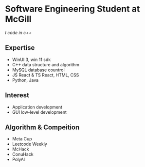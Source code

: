 # Software Engineering Student at McGill
*I code in c++*

## Expertise
- WinUI 3, win 11 sdk
- C++ data structure and algorithm
- MySQL database countrol
- JS React & TS React, HTML, CSS
- Python, Java

## Interest
- Application development
- GUI low-level development


## Algorithm & Compeition
- Meta Cup
- Leetcode Weekly
- McHack
- ConuHack
- PolyAI

